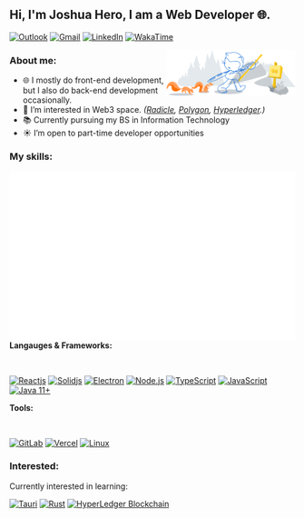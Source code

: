<!--
  Attribution: https://github.com/onimur/onimur
-->

## Hi, I'm Joshua Hero, I am a Web Developer 🌐.

[![Outlook](https://img.shields.io/badge/-Outlook-0078D4?style=for-the-badge&logo=Microsoft-Outlook&logoColor=white)](mailto:jhdcrux@outlook.com)
[![Gmail](https://img.shields.io/badge/-Gmail-red?style=for-the-badge&logo=Gmail&logoColor=white)](mailto:jhdcrux@gmail.com)
[![LinkedIn](https://img.shields.io/badge/-LinkedIn-blue?style=for-the-badge&logo=Linkedin&logoColor=white)](https://www.linkedin.com/in/jhdcruz/)
[![WakaTime](https://img.shields.io/badge/-Wakatime-fff?style=for-the-badge&logo=Wakatime&logoColor=black)](https://wakatime.com/@jhdcruz)

<img width="45%" align="right" alt="" src="./header.svg" />

### About me:

- 🌐 I mostly do front-end development, but I also do back-end development occasionally.
- 🌱 I’m interested in Web3 space. _([Radicle](https://radicle.xyz), [Polygon](https://polygon.technology), [Hyperledger](https://www.hyperledger.org/).)_
- 📚 Currently pursuing my BS in Information Technology
- ☀️ I’m open to part-time developer opportunities

### My skills:

<p>
<!-- Metrics -->
<img align="right" alt="Jhdcruz's github stats" src="./github-metrics.svg" />

<!-- Skills -->

**Langauges & Frameworks:**

<br />

<a href="https://reactjs.org"><img width="5%" src="https://www.vectorlogo.zone/logos/reactjs/reactjs-icon.svg" title="Reactjs"></a>
<a href="https://solidjs.com"><img width="5%" src="https://upload.vectorlogo.zone/logos/solidjs/images/d514fbf4-e50a-4efa-933b-061bded05cd5.svg" title="Solidjs"></a>
<a href="https://electronjs.org"><img width="5%" src="https://www.vectorlogo.zone/logos/electronjs/electronjs-icon.svg" title="Electron"></a>
<a href="https://nodejs.org"><img width="5%" src="https://www.vectorlogo.zone/logos/nodejs/nodejs-icon.svg" title="Node.js"></a>
<a href="https://typescriptlang.org"><img width="5%" src="https://www.vectorlogo.zone/logos/typescriptlang/typescriptlang-icon.svg" title="TypeScript"></a>
<a href="https://developer.mozilla.org/en-US/docs/Web/javascript"><img width="5%" src="https://upload.vectorlogo.zone/logos/javascript/images/239ec8a4-163e-4792-83b6-3f6d96911757.svg" title="JavaScript"></a>
<a href="https://www.java.com/en/"><img width="5%" src="https://www.vectorlogo.zone/logos/java/java-icon.svg" title="Java 11+"></a>

**Tools:**

<br />

<a href="https://gitlab.com"><img width="5%" src="https://www.vectorlogo.zone/logos/gitlab/gitlab-icon.svg" title="GitLab"></a>
<a href="https://vercel.com"><img width="5%" src="https://www.vectorlogo.zone/logos/zeit/zeit-icon.svg" title="Vercel"></a>
<a href="#"><img width="5%" src="https://www.vectorlogo.zone/logos/linux/linux-icon.svg" title="Linux"></a>

</p>

### Interested:

Currently interested in learning:

 <p>
  <a href="https://tauri.studio"><img width="5%" src="https://raw.githubusercontent.com/bestofjs/bestofjs-webui/6a27f1be5327f2a7da21e393b12fea5b9160237f/public/logos/tauri.svg" title="Tauri"></a>
  <a href="https://rust-lang.org/"><img width="5%" src="https://www.vectorlogo.zone/logos/rust-lang/rust-lang-icon.svg" title="Rust"></a>
  <a href="https://hyperledger.org"><img width="5%" src="https://www.vectorlogo.zone/logos/hyperledger/hyperledger-icon.svg" title="HyperLedger Blockchain"></a>
</p>
